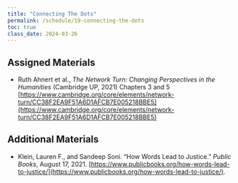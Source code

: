```yaml
---
title: "Connecting The Dots"
permalink: /schedule/19-connecting-the-dots
toc: true
class_date: 2024-03-26
---
```


## Assigned Materials

- Ruth Ahnert et al., *The Network Turn: Changing Perspectives in the Humanities* (Cambridge UP, 2021) Chapters 3 and 5 [https://www.cambridge.org/core/elements/network-turn/CC38F2EA9F51A6D1AFCB7E005218BBE5](https://www.cambridge.org/core/elements/network-turn/CC38F2EA9F51A6D1AFCB7E005218BBE5)

## Additional Materials

- Klein, Lauren F., and Sandeep Soni. “How Words Lead to Justice.” *Public Books*, August 17, 2021. [https://www.publicbooks.org/how-words-lead-to-justice/](https://www.publicbooks.org/how-words-lead-to-justice/).
